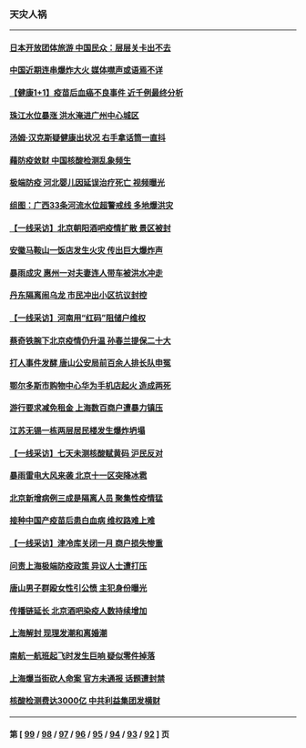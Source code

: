 ### 天灾人祸
---
#### [日本开放团体旅游 中国民众：层层关卡出不去](../../pages/ncid280/n13761104.md) 
#### [中国近期连串爆炸大火 媒体噤声或语焉不详](../../pages/ncid280/n13760866.md) 
#### [【健康1+1】疫苗后血癌不良事件 近千例最终分析](../../pages/ncid280/n13760921.md) 
#### [珠江水位暴涨 洪水淹进广州中心城区](../../pages/ncid280/n13760813.md) 
#### [汤姆·汉克斯疑健康出状况 右手拿话筒一直抖](../../pages/ncid280/n13760381.md) 
#### [藉防疫敛财 中国核酸检测乱象频生](../../pages/ncid280/n13760235.md) 
#### [极端防疫 河北婴儿因延误治疗死亡 视频曝光](../../pages/ncid280/n13760121.md) 
#### [组图：广西33条河流水位超警戒线 多地爆洪灾](../../pages/ncid280/n13759971.md) 
#### [【一线采访】北京朝阳酒吧疫情扩散 景区被封](../../pages/ncid280/n13760040.md) 
#### [安徽马鞍山一饭店发生火灾 传出巨大爆炸声](../../pages/ncid280/n13760006.md) 
#### [暴雨成灾 惠州一对夫妻连人带车被洪水冲走](../../pages/ncid280/n13759825.md) 
#### [丹东隔离闹乌龙 市民冲出小区抗议封控](../../pages/ncid280/n13759536.md) 
#### [【一线采访】河南用“红码”阻储户维权](../../pages/ncid280/n13759392.md) 
#### [蔡奇铁腕下北京疫情仍升温 孙春兰提保二十大](../../pages/ncid280/n13759380.md) 
#### [打人事件发酵 唐山公安局前百余人排长队申冤](../../pages/ncid280/n13759336.md) 
#### [鄂尔多斯市购物中心华为手机店起火 造成两死](../../pages/ncid280/n13759348.md) 
#### [游行要求减免租金 上海数百商户遭暴力镇压](../../pages/ncid280/n13758798.md) 
#### [江苏无锡一栋两层居民楼发生爆炸坍塌](../../pages/ncid280/n13759282.md) 
#### [【一线采访】七天未测核酸赋黄码 沪民反对](../../pages/ncid280/n13758088.md) 
#### [暴雨雷电大风来袭 北京十一区突降冰雹](../../pages/ncid280/n13758385.md) 
#### [北京新增病例三成是隔离人员 聚集性疫情猛](../../pages/ncid280/n13757776.md) 
#### [接种中国产疫苗后患白血病 维权路难上难](../../pages/ncid280/n13757363.md) 
#### [【一线采访】津冷库关闭一月 商户损失惨重](../../pages/ncid280/n13757772.md) 
#### [问责上海极端防疫政策 异议人士遭打压](../../pages/ncid280/n13757256.md) 
#### [唐山男子群殴女性引公愤 主犯身份曝光](../../pages/ncid280/n13757180.md) 
#### [传播链延长 北京酒吧染疫人数持续增加](../../pages/ncid280/n13757164.md) 
#### [上海解封 现理发潮和离婚潮](../../pages/ncid280/n13757062.md) 
#### [南航一航班起飞时发生巨响 疑似零件掉落](../../pages/ncid280/n13757109.md) 
#### [上海爆当街砍人命案 官方未通报 话题遭封禁](../../pages/ncid280/n13756964.md) 
#### [核酸检测费达3000亿 中共利益集团发横财](../../pages/ncid280/n13757046.md) 

---
#### 第 [ [99](./99.md) / [98](./98.md) / [97](./97.md) / [96](./96.md) / [95](./95.md) / [94](./94.md) / [93](./93.md) / [92](./92.md) ] 页
